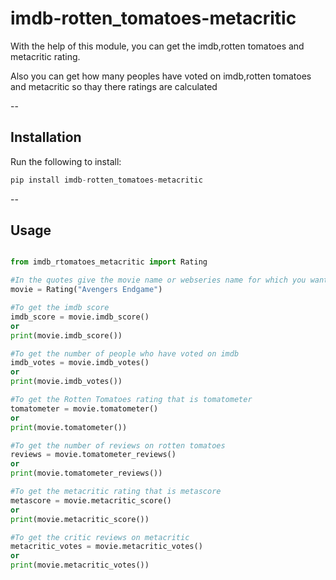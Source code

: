 # imdb-rotten_tomatoes-metacritic

With the help of this module, you can get the imdb,rotten tomatoes and metacritic rating.

Also you can get how many peoples have voted on imdb,rotten tomatoes and metacritic so thay there ratings are calculated 

--

## Installation

Run the following to install:

```python
pip install imdb-rotten_tomatoes-metacritic
```

--

## Usage

```python

from imdb_rtomatoes_metacritic import Rating

#In the quotes give the movie name or webseries name for which you want to get the ratings or votes
movie = Rating("Avengers Endgame") 

#To get the imdb score
imdb_score = movie.imdb_score()
or
print(movie.imdb_score())

#To get the number of people who have voted on imdb
imdb_votes = movie.imdb_votes()
or
print(movie.imdb_votes())

#To get the Rotten Tomatoes rating that is tomatometer
tomatometer = movie.tomatometer()
or
print(movie.tomatometer())

#To get the number of reviews on rotten tomatoes
reviews = movie.tomatometer_reviews()
or
print(movie.tomatometer_reviews())

#To get the metacritic rating that is metascore
metascore = movie.metacritic_score()
or
print(movie.metacritic_score())

#To get the critic reviews on metacritic 
metacritic_votes = movie.metacritic_votes()
or
print(movie.metacritic_votes())









